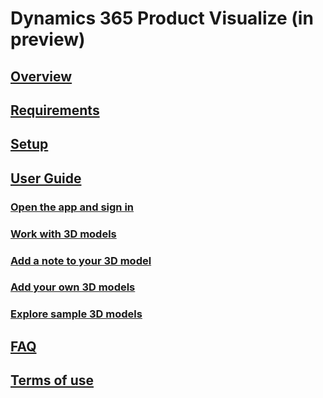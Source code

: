 # Dynamics 365 Product Visualize (in preview)
## [Overview](index.md)
## [Requirements](requirements.md)
## [Setup](sign-up.md)
## [User Guide](user-guide.md)
### [Open the app and sign in](sign-in.md)
### [Work with 3D models](manipulate-models.md)
### [Add a note to your 3D model](add-note.md)
### [Add your own 3D models](add-model.md)
### [Explore sample 3D models](explore-samples.md)
## [FAQ](faq.md)
## [Terms of use](../legal/product-visualize-terms.md)
